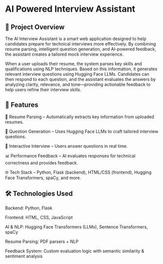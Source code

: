 # AI Powered Interview Assistant
## 📘 Project Overview
The AI Interview Assistant is a smart web application designed to help candidates prepare for technical interviews more effectively. By combining resume parsing, intelligent question generation, and AI-powered feedback, the assistant creates a tailored mock interview experience.

When a user uploads their resume, the system parses key skills and qualifications using NLP techniques. Based on this information, it generates relevant interview questions using Hugging Face LLMs. Candidates can then respond to each question, and the assistant evaluates the answers by analyzing clarity, relevance, and tone—providing actionable feedback to help users refine their interview skills.

## 🚀 Features
📄 Resume Parsing – Automatically extracts key information from uploaded resumes.

💬 Question Generation – Uses Hugging Face LLMs to craft tailored interview questions.

🎤 Interactive Interview – Users answer questions in real time.

📊 Performance Feedback – AI evaluates responses for technical correctness and provides feedback.

🌐 Tech Stack – Python, Flask (backend), HTML/CSS (frontend), Hugging Face Transformers, spaCy, and more.

## 🛠️ Technologies Used
Backend: Python, Flask

Frontend: HTML, CSS, JavaScript

AI & NLP: Hugging Face Transformers (LLMs), Sentence Transformers, spaCy

Resume Parsing: PDF parsers + NLP

Feedback System: Custom evaluation logic with semantic similarity & sentiment analysis

